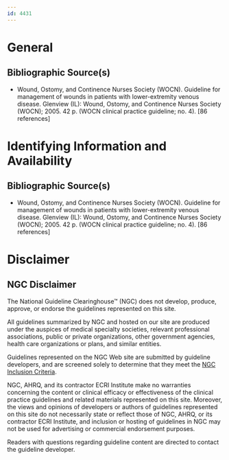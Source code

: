 ```yaml
---
id: 4431
---
```


# General

## Bibliographic Source(s)

- Wound, Ostomy, and Continence Nurses Society (WOCN). Guideline for management of wounds in patients with lower-extremity venous disease. Glenview (IL): Wound, Ostomy, and Continence Nurses Society (WOCN); 2005. 42 p. (WOCN clinical practice guideline; no. 4). [86 references]

# Identifying Information and Availability

## Bibliographic Source(s)

- Wound, Ostomy, and Continence Nurses Society (WOCN). Guideline for management of wounds in patients with lower-extremity venous disease. Glenview (IL): Wound, Ostomy, and Continence Nurses Society (WOCN); 2005. 42 p. (WOCN clinical practice guideline; no. 4). [86 references]

# Disclaimer

## NGC Disclaimer

The National Guideline Clearinghouse™ (NGC) does not develop, produce, approve, or endorse the guidelines represented on this site.

All guidelines summarized by NGC and hosted on our site are produced under the auspices of medical specialty societies, relevant professional associations, public or private organizations, other government agencies, health care organizations or plans, and similar entities.

Guidelines represented on the NGC Web site are submitted by guideline developers, and are screened solely to determine that they meet the [NGC Inclusion Criteria](/help-and-about/summaries/inclusion-criteria).

NGC, AHRQ, and its contractor ECRI Institute make no warranties concerning the content or clinical efficacy or effectiveness of the clinical practice guidelines and related materials represented on this site. Moreover, the views and opinions of developers or authors of guidelines represented on this site do not necessarily state or reflect those of NGC, AHRQ, or its contractor ECRI Institute, and inclusion or hosting of guidelines in NGC may not be used for advertising or commercial endorsement purposes.

Readers with questions regarding guideline content are directed to contact the guideline developer.

